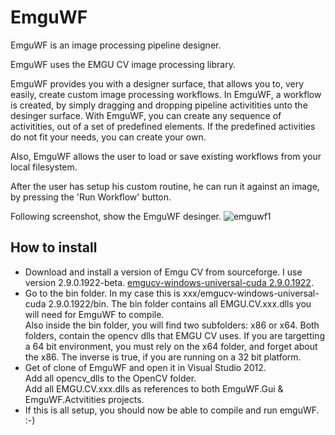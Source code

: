 EmguWF
======

EmguWF is an image processing pipeline designer.

EmguWF uses the EMGU CV image processing library.  

EmguWF provides you with a designer surface, that allows you to, very easily, create custom image processing workflows. In EmguWF, a workflow is created, by simply dragging and dropping pipeline activitities unto the desinger surface. 
With EmguWF, you can create any sequence of activitities, out of a set of predefined elements. If the predefined activities do not fit your needs, you can create your own.

Also, EmguWF allows the user to load or save existing workflows from your local filesystem. 

After the user has setup his custom routine, he can run it against an image, by pressing the 'Run Workflow' button. 

Following screenshot, show the EmguWF desinger.
![emguwf1](https://cloud.githubusercontent.com/assets/2285199/5525326/8aadd656-89e4-11e4-9a7a-f5b65479291f.JPG)

How to install
--------------
+ Download and install a version of Emgu CV from sourceforge. I use version 2.9.0.1922-beta. [emgucv-windows-universal-cuda 2.9.0.1922](http://sourceforge.net/projects/emgucv/).
+ Go to the bin folder. In my case this is xxx/emgucv-windows-universal-cuda 2.9.0.1922/bin. The bin folder contains all EMGU.CV.xxx.dlls you will need for EmguWF to compile.     
Also inside the bin folder, you will find two subfolders: x86 or x64. Both folders, contain the opencv dlls that EMGU CV uses. If you are targetting a 64 bit environment, you must rely on the x64 folder, and forget about the x86. The inverse is true, if you are running on a 32 bit platform. 
+ Get of clone of EmguWF and open it in Visual Studio 2012.   
Add all opencv_dlls to the OpenCV folder.   
Add all EMGU.CV.xxx.dlls as references to both EmguWF.Gui & EmguWF.Actvitities projects.
+ If this is all setup, you should now be able to compile and run emguWF. :-)

